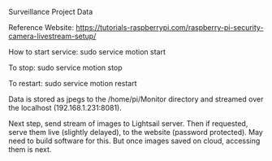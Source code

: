 Surveillance Project Data

Reference Website:
https://tutorials-raspberrypi.com/raspberry-pi-security-camera-livestream-setup/

How to start service:
sudo service motion start

To stop:
sudo service motion stop

To restart:
sudo service motion restart

Data is stored as jpegs to the /home/pi/Monitor directory and streamed over
the localhost (192.168.1.231:8081).

Next step, send stream of images to Lightsail server. Then if requested, serve
them live (slightly delayed), to the website (password protected). May need
to build software for this. But once images saved on cloud, accessing them is
next.
